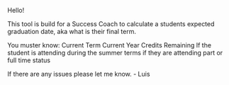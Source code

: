 Hello!

This tool is build for a Success Coach to calculate a students expected graduation date, aka what is their final term.

You muster know:
Current Term
Current Year
Credits Remaining
If the student is attending during the summer terms
if they are attending part or full time status

If there are any issues please let me know. - Luis
